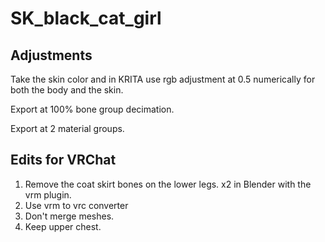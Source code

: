 # SK_black_cat_girl

## Adjustments

Take the skin color and in KRITA use rgb adjustment at 0.5 numerically for both the body and the skin.

Export at 100% bone group decimation.

Export at 2 material groups.

## Edits for VRChat

1. Remove the coat skirt bones on the lower legs. x2 in Blender with the vrm plugin.
1. Use vrm to vrc converter
1. Don't merge meshes.
1. Keep upper chest.
